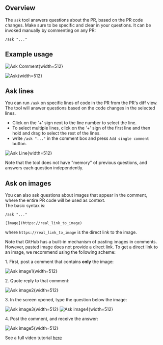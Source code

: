 ## Overview

The `ask` tool answers questions about the PR, based on the PR code changes. Make sure to be specific and clear in your questions.
It can be invoked manually by commenting on any PR:

```
/ask "..."
```

## Example usage

![Ask Comment](https://codium.ai/images/pr_agent/ask_comment.png){width=512}

![Ask](https://codium.ai/images/pr_agent/ask.png){width=512}

## Ask lines

You can run `/ask` on specific lines of code in the PR from the PR's diff view. The tool will answer questions based on the code changes in the selected lines.

- Click on the '+' sign next to the line number to select the line.
- To select multiple lines, click on the '+' sign of the first line and then hold and drag to select the rest of the lines.
- write `/ask "..."` in the comment box and press `Add single comment` button.

![Ask Line](https://codium.ai/images/pr_agent/Ask_line.png){width=512}

Note that the tool does not have "memory" of previous questions, and answers each question independently.

## Ask on images

You can also ask questions about images that appear in the comment, where the entire PR code will be used as context.
<br>
The basic syntax is:

```
/ask "..."

[Image](https://real_link_to_image)
```

where `https://real_link_to_image` is the direct link to the image.

Note that GitHub has a built-in mechanism of pasting images in comments. However, pasted image does not provide a direct link.
To get a direct link to an image, we recommend using the following scheme:

1\. First, post a comment that contains **only** the image:

![Ask image1](https://codium.ai/images/pr_agent/ask_images1.png){width=512}

2\. Quote reply to that comment:

![Ask image2](https://codium.ai/images/pr_agent/ask_images2.png){width=512}

3\. In the screen opened, type the question below the image:

![Ask image3](https://codium.ai/images/pr_agent/ask_images3.png){width=512}
![Ask image4](https://codium.ai/images/pr_agent/ask_images4.png){width=512}

4\. Post the comment, and receive the answer:

![Ask image5](https://codium.ai/images/pr_agent/ask_images5.png){width=512}

See a full video tutorial [here](https://codium.ai/images/pr_agent/ask_image_video.mov)

